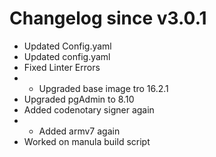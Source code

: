# Changelog since v3.0.1
- Updated Config.yaml 
- Updated config.yaml 
- Fixed Linter Errors 
- - Upgraded base image tro 16.2.1
- Upgraded pgAdmin to 8.10
- Added codenotary signer again 
- - Added armv7 again
- Worked on manula build script 
